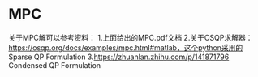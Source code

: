 # MPC

关于MPC解可以参考资料：
1.上面给出的MPC.pdf文档
2.关于OSQP求解器：https://osqp.org/docs/examples/mpc.html#matlab，这个python采用的 Sparse QP Formulation
3.https://zhuanlan.zhihu.com/p/141871796  Condensed QP Formulation

